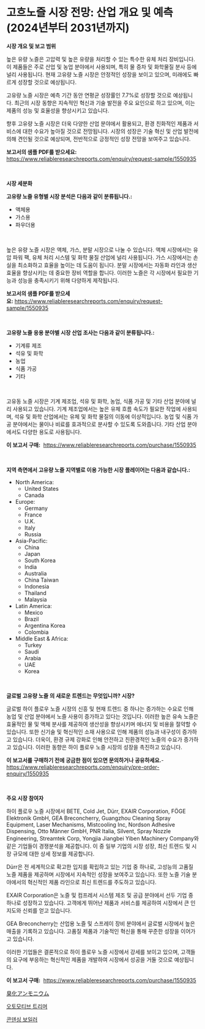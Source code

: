 <p><h1>고흐노즐 시장 전망: 산업 개요 및 예측 (2024년부터 2031년까지)</h1></p><p><strong>시장 개요 및 보고 범위</strong></p>
<p><p>높은 유량 노즐은 고압력 및 높은 유량을 처리할 수 있는 특수한 유체 처리 장비입니다. 이 제품들은 주로 산업 및 농업 분야에서 사용되며, 특히 물 증차 및 화학물질 분사 등에 널리 사용됩니다. 현재 고유량 노즐 시장은 안정적인 성장을 보이고 있으며, 미래에도 빠르게 성장할 것으로 예상됩니다. </p><p>고유량 노즐 시장은 예측 기간 동안 연평균 성장률인 7.7%로 성장할 것으로 예상됩니다. 최근의 시장 동향은 지속적인 혁신과 기술 발전을 주요 요인으로 하고 있으며, 이는 제품의 성능 및 효율성을 향상시키고 있습니다.</p><p>향후 고유량 노즐 시장은 더욱 다양한 산업 분야에서 활용되고, 환경 친화적인 제품과 서비스에 대한 수요가 높아질 것으로 전망됩니다. 시장의 성장은 기술 혁신 및 산업 발전에 의해 견인될 것으로 예상되며, 전반적으로 긍정적인 성장 전망을 보여주고 있습니다.</p></p>
<p><strong>보고서의 샘플 PDF를 받으세요:</strong> <a href="https://www.reliableresearchreports.com/enquiry/request-sample/1550935">https://www.reliableresearchreports.com/enquiry/request-sample/1550935</a></p>
<p>&nbsp;</p>
<p><strong>시장 세분화</strong></p>
<p><strong>고유량 노즐 유형별 시장 분석은 다음과 같이 분류됩니다.:</strong></p>
<p><ul><li>액체용</li><li>가스용</li><li>파우더용</li></ul></p>
<p>&nbsp;</p>
<p><p>높은 유량 노즐 시장은 액체, 가스, 분말 시장으로 나눌 수 있습니다. 액체 시장에서는 유압 파워 팩, 유체 처리 시스템 및 화학 물질 산업에 널리 사용됩니다. 가스 시장에서는 손실을 최소화하고 효율을 높이는 데 도움이 됩니다. 분말 시장에서는 자동화 라인과 생산 효율을 향상시키는 데 중요한 장비 역할을 합니다. 이러한 노즐은 각 시장에서 필요한 기능과 성능을 충족시키기 위해 다양하게 제작됩니다.</p></p>
<p><strong>보고서의 샘플 PDF를 받으세요:</strong>&nbsp;<a href="https://www.reliableresearchreports.com/enquiry/request-sample/1550935">https://www.reliableresearchreports.com/enquiry/request-sample/1550935</a></p>
<p>&nbsp;</p>
<p><strong> 고유량 노즐 응용 분야별 시장 산업 조사는 다음과 같이 분류됩니다.:</strong></p>
<p><ul><li>기계류 제조</li><li>석유 및 화학</li><li>농업</li><li>식품 가공</li><li>기타</li></ul></p>
<p>&nbsp;</p>
<p><p>고유동 노즐 시장은 기계 제조업, 석유 및 화학, 농업, 식품 가공 및 기타 산업 분야에 널리 사용되고 있습니다. 기계 제조업에서는 높은 유체 흐름 속도가 필요한 작업에 사용되며, 석유 및 화학 산업에서는 유체 및 화학 물질의 이동에 이상적입니다. 농업 및 식품 가공 분야에서는 물이나 비료를 효과적으로 분사할 수 있도록 도와줍니다. 기타 산업 분야에서도 다양한 용도로 사용됩니다.</p></p>
<p><strong>이 보고서 구매:</strong>&nbsp; <a href="https://www.reliableresearchreports.com/purchase/1550935">https://www.reliableresearchreports.com/purchase/1550935</a></p>
<p>&nbsp;</p>
<p><strong>지역 측면에서 고유량 노즐 지역별로 이용 가능한 시장 플레이어는 다음과 같습니다.:</strong></p>
<p><ul>
    <li>
        North America:
        <ul>
            <li>United States</li>
            <li>Canada</li>
        </ul>
    </li>
    <li>
        Europe:
        <ul>
            <li>Germany</li>
            <li>France</li>
            <li>U.K.</li>
            <li>Italy</li>
            <li>Russia</li>
        </ul>
    </li>
    <li>
        Asia-Pacific:
        <ul>
            <li>China</li>
            <li>Japan</li>
            <li>South Korea</li>
            <li>India</li>
            <li>Australia</li>
            <li>China Taiwan</li>
            <li>Indonesia</li>
            <li>Thailand</li>
            <li>Malaysia</li>
        </ul>
    </li>
    <li>
        Latin America:
        <ul>
            <li>Mexico</li>
            <li>Brazil</li>
            <li>Argentina Korea</li>
            <li>Colombia</li>
        </ul>
    </li>
    <li>
        Middle East & Africa:
        <ul>
            <li>Turkey</li>
            <li>Saudi</li>
            <li>Arabia</li>
            <li>UAE</li>
            <li>Korea</li>
        </ul>
    </li>
    </ul></p>
<p>&nbsp;</p>
<p><strong>글로벌 고유량 노즐 의 새로운 트렌드는 무엇입니까? 시장?</strong></p>
<p><p>글로벌 하이 플로우 노즐 시장의 신흥 및 현재 트렌드 중 하나는 증가하는 수요로 인해 농업 및 산업 분야에서 노즐 사용이 증가하고 있다는 것입니다. 이러한 높은 유속 노즐은 효율적인 물 및 액체 분사를 제공하여 생산성을 향상시키며 에너지 및 비용을 절약할 수 있습니다. 또한 신기술 및 혁신적인 소재 사용으로 인해 제품의 성능과 내구성이 증가하고 있습니다. 더욱이, 환경 규제 강화로 인해 안전하고 친환경적인 노즐의 수요가 증가하고 있습니다. 이러한 동향은 하이 플로우 노즐 시장의 성장을 촉진하고 있습니다.</p></p>
<p><strong>이 보고서를 구매하기 전에 궁금한 점이 있으면 문의하거나 공유하세요.</strong>- <a href="https://www.reliableresearchreports.com/enquiry/pre-order-enquiry/1550935">https://www.reliableresearchreports.com/enquiry/pre-order-enquiry/1550935</a></p>
<p>&nbsp;</p>
<p><strong>주요 시장 참여자</strong></p>
<p><p>하이 플로우 노즐 시장에서 BETE, Cold Jet, Dürr, EXAIR Corporation, FÖGE Elektronik GmbH, GEA Breconcherry, Guangzhou Cleaning Spray Equipment, Laser Mechanisms, Mistcooling Inc, Nordson Adhesive Dispensing, Otto Männer GmbH, PNR Italia, Silvent, Spray Nozzle Engineering, Streamtek Corp, Yongjia Jiangbei Yiben Machinery Company와 같은 기업들이 경쟁분석을 제공합니다. 이 중 일부 기업의 시장 성장, 최신 트렌드 및 시장 규모에 대한 상세 정보를 제공합니다.</p><p>Dürr은 전 세계적으로 확고한 입지를 확립하고 있는 기업 중 하나로, 고성능의 고품질 노즐 제품을 제공하며 시장에서 지속적인 성장을 보여주고 있습니다. 또한 노즐 기술 분야에서의 혁신적인 제품 라인으로 최신 트렌드를 주도하고 있습니다.</p><p>EXAIR Corporation은 노즐 및 컴프레서 시스템 제조 및 공급 분야에서 선두 기업 중 하나로 성장하고 있습니다. 고객에게 뛰어난 제품과 서비스를 제공하여 시장에서 큰 인지도와 신뢰를 얻고 있습니다.</p><p>GEA Breconcherry는 산업용 노즐 및 스프레이 장비 분야에서 글로벌 시장에서 높은 매출을 기록하고 있습니다. 고품질 제품과 기술적인 혁신을 통해 꾸준한 성장을 이어가고 있습니다.</p><p>이러한 기업들은 결론적으로 하이 플로우 노즐 시장에서 강세를 보이고 있으며, 고객들의 요구에 부응하는 혁신적인 제품을 개발하여 시장에서 성공을 거둘 것으로 예상됩니다.</p></p>
<p><strong>이 보고서 구매:</strong>&nbsp;&nbsp;<a href="https://www.reliableresearchreports.com/purchase/1550935">https://www.reliableresearchreports.com/purchase/1550935</a></p>
<p><p><a href="https://medium.com/@desekay3566/%E3%82%A2%E3%83%B3%E3%83%A2%E3%83%8B%E3%82%A6%E3%83%A0%E8%87%AD%E5%8C%96%E7%89%A9%E5%B8%82%E5%A0%B4%E3%81%AF-%E5%B8%82%E5%A0%B4%E3%82%B7%E3%82%A7%E3%82%A2-%E5%B8%82%E5%A0%B4%E3%83%88%E3%83%AC%E3%83%B3%E3%83%89-%E5%B8%82%E5%A0%B4%E6%88%90%E9%95%B7%E3%81%AB%E9%96%A2%E3%81%99%E3%82%8B%E6%83%85%E5%A0%B1%E3%82%92%E6%8F%90%E4%BE%9B%E3%81%97%E3%81%BE%E3%81%99-0140b9b8d7a1">臭化アンモニウム</a></p><p><a href="https://github.com/Maeennan456456/Market-Research-Report-List-1/blob/main/79085006465.md">오토모티브 트리머</a></p><p><a href="https://github.com/vsap75a286l/Market-Research-Report-List-1/blob/main/18000776464.md">콘덴싱 보일러</a></p></p>
